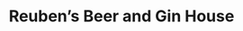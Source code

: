 ---
Name: Reuben’s Beer and Gin House
Area: Bingley
Address: 57 Main Street, Bingley
Postcode: BD16 2HZ
Web: https://www.reubenshouse.co.uk/
Facebook: https://www.facebook.com/reubensbeerhouse
Lat: 
Lng: 
Member: 
Description: A pub on the high street that has live music
splash: Reubens.jpg
image-credit: Nigel Bain
internal-link: 
internal-link-text: 
LastUpdated: '2025-06-29'
closed-date: 
title: Reuben’s Beer and Gin House
permalink: "/venues/reubens_beer_and_gin_house.html"
layout: venue_page
---